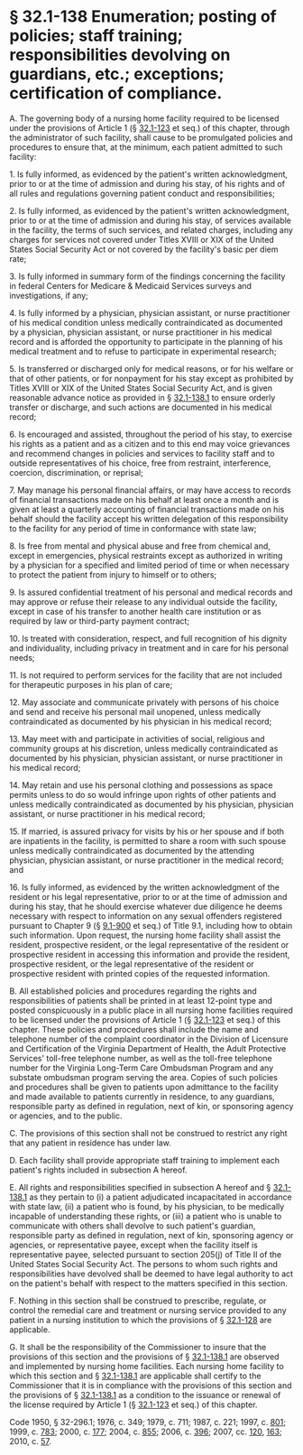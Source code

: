 # § 32.1-138 Enumeration; posting of policies; staff training; responsibilities devolving on guardians, etc.; exceptions; certification of compliance.

<p>A. The governing body of a nursing home facility required to be licensed under the provisions of Article 1 (§ <a href='http://law.lis.virginia.gov/vacode/32.1-123/'>32.1-123</a> et seq.) of this chapter, through the administrator of such facility, shall cause to be promulgated policies and procedures to ensure that, at the minimum, each patient admitted to such facility:</p><p>1. Is fully informed, as evidenced by the patient's written acknowledgment, prior to or at the time of admission and during his stay, of his rights and of all rules and regulations governing patient conduct and responsibilities;</p><p>2. Is fully informed, as evidenced by the patient's written acknowledgment, prior to or at the time of admission and during his stay, of services available in the facility, the terms of such services, and related charges, including any charges for services not covered under Titles XVIII or XIX of the United States Social Security Act or not covered by the facility's basic per diem rate;</p><p>3. Is fully informed in summary form of the findings concerning the facility in federal Centers for Medicare &amp; Medicaid Services surveys and investigations, if any;</p><p>4. Is fully informed by a physician, physician assistant, or nurse practitioner of his medical condition unless medically contraindicated as documented by a physician, physician assistant, or nurse practitioner in his medical record and is afforded the opportunity to participate in the planning of his medical treatment and to refuse to participate in experimental research;</p><p>5. Is transferred or discharged only for medical reasons, or for his welfare or that of other patients, or for nonpayment for his stay except as prohibited by Titles XVIII or XIX of the United States Social Security Act, and is given reasonable advance notice as provided in § <a href='http://law.lis.virginia.gov/vacode/32.1-138.1/'>32.1-138.1</a> to ensure orderly transfer or discharge, and such actions are documented in his medical record;</p><p>6. Is encouraged and assisted, throughout the period of his stay, to exercise his rights as a patient and as a citizen and to this end may voice grievances and recommend changes in policies and services to facility staff and to outside representatives of his choice, free from restraint, interference, coercion, discrimination, or reprisal;</p><p>7. May manage his personal financial affairs, or may have access to records of financial transactions made on his behalf at least once a month and is given at least a quarterly accounting of financial transactions made on his behalf should the facility accept his written delegation of this responsibility to the facility for any period of time in conformance with state law;</p><p>8. Is free from mental and physical abuse and free from chemical and, except in emergencies, physical restraints except as authorized in writing by a physician for a specified and limited period of time or when necessary to protect the patient from injury to himself or to others;</p><p>9. Is assured confidential treatment of his personal and medical records and may approve or refuse their release to any individual outside the facility, except in case of his transfer to another health care institution or as required by law or third-party payment contract;</p><p>10. Is treated with consideration, respect, and full recognition of his dignity and individuality, including privacy in treatment and in care for his personal needs;</p><p>11. Is not required to perform services for the facility that are not included for therapeutic purposes in his plan of care;</p><p>12. May associate and communicate privately with persons of his choice and send and receive his personal mail unopened, unless medically contraindicated as documented by his physician in his medical record;</p><p>13. May meet with and participate in activities of social, religious and community groups at his discretion, unless medically contraindicated as documented by his physician, physician assistant, or nurse practitioner in his medical record;</p><p>14. May retain and use his personal clothing and possessions as space permits unless to do so would infringe upon rights of other patients and unless medically contraindicated as documented by his physician, physician assistant, or nurse practitioner in his medical record;</p><p>15. If married, is assured privacy for visits by his or her spouse and if both are inpatients in the facility, is permitted to share a room with such spouse unless medically contraindicated as documented by the attending physician, physician assistant, or nurse practitioner in the medical record; and</p><p>16. Is fully informed, as evidenced by the written acknowledgment of the resident or his legal representative, prior to or at the time of admission and during his stay, that he should exercise whatever due diligence he deems necessary with respect to information on any sexual offenders registered pursuant to Chapter 9 (§ <a href='http://law.lis.virginia.gov/vacode/9.1-900/'>9.1-900</a> et seq.) of Title 9.1, including how to obtain such information. Upon request, the nursing home facility shall assist the resident, prospective resident, or the legal representative of the resident or prospective resident in accessing this information and provide the resident, prospective resident, or the legal representative of the resident or prospective resident with printed copies of the requested information.</p><p>B. All established policies and procedures regarding the rights and responsibilities of patients shall be printed in at least 12-point type and posted conspicuously in a public place in all nursing home facilities required to be licensed under the provisions of Article 1 (§ <a href='http://law.lis.virginia.gov/vacode/32.1-123/'>32.1-123</a> et seq.) of this chapter. These policies and procedures shall include the name and telephone number of the complaint coordinator in the Division of Licensure and Certification of the Virginia Department of Health, the Adult Protective Services' toll-free telephone number, as well as the toll-free telephone number for the Virginia Long-Term Care Ombudsman Program and any substate ombudsman program serving the area. Copies of such policies and procedures shall be given to patients upon admittance to the facility and made available to patients currently in residence, to any guardians, responsible party as defined in regulation, next of kin, or sponsoring agency or agencies, and to the public.</p><p>C. The provisions of this section shall not be construed to restrict any right that any patient in residence has under law.</p><p>D. Each facility shall provide appropriate staff training to implement each patient's rights included in subsection A hereof.</p><p>E. All rights and responsibilities specified in subsection A hereof and § <a href='http://law.lis.virginia.gov/vacode/32.1-138.1/'>32.1-138.1</a> as they pertain to (i) a patient adjudicated incapacitated in accordance with state law, (ii) a patient who is found, by his physician, to be medically incapable of understanding these rights, or (iii) a patient who is unable to communicate with others shall devolve to such patient's guardian, responsible party as defined in regulation, next of kin, sponsoring agency or agencies, or representative payee, except when the facility itself is representative payee, selected pursuant to section 205(j) of Title II of the United States Social Security Act. The persons to whom such rights and responsibilities have devolved shall be deemed to have legal authority to act on the patient's behalf with respect to the matters specified in this section.</p><p>F. Nothing in this section shall be construed to prescribe, regulate, or control the remedial care and treatment or nursing service provided to any patient in a nursing institution to which the provisions of § <a href='http://law.lis.virginia.gov/vacode/32.1-128/'>32.1-128</a> are applicable.</p><p>G. It shall be the responsibility of the Commissioner to insure that the provisions of this section and the provisions of § <a href='http://law.lis.virginia.gov/vacode/32.1-138.1/'>32.1-138.1</a> are observed and implemented by nursing home facilities. Each nursing home facility to which this section and § <a href='http://law.lis.virginia.gov/vacode/32.1-138.1/'>32.1-138.1</a> are applicable shall certify to the Commissioner that it is in compliance with the provisions of this section and the provisions of § <a href='http://law.lis.virginia.gov/vacode/32.1-138.1/'>32.1-138.1</a> as a condition to the issuance or renewal of the license required by Article 1 (§ <a href='http://law.lis.virginia.gov/vacode/32.1-123/'>32.1-123</a> et seq.) of this chapter.</p><p>Code 1950, § 32-296.1; 1976, c. 349; 1979, c. 711; 1987, c. 221; 1997, c. <a href='http://lis.virginia.gov/cgi-bin/legp604.exe?971+ful+CHAP0801'>801</a>; 1999, c. <a href='http://lis.virginia.gov/cgi-bin/legp604.exe?991+ful+CHAP0783'>783</a>; 2000, c. <a href='http://lis.virginia.gov/cgi-bin/legp604.exe?001+ful+CHAP0177'>177</a>; 2004, c. <a href='http://lis.virginia.gov/cgi-bin/legp604.exe?041+ful+CHAP0855'>855</a>; 2006, c. <a href='http://lis.virginia.gov/cgi-bin/legp604.exe?061+ful+CHAP0396'>396</a>; 2007, cc. <a href='http://lis.virginia.gov/cgi-bin/legp604.exe?071+ful+CHAP0120'>120</a>, <a href='http://lis.virginia.gov/cgi-bin/legp604.exe?071+ful+CHAP0163'>163</a>; 2010, c. <a href='http://lis.virginia.gov/cgi-bin/legp604.exe?101+ful+CHAP0057'>57</a>.</p>